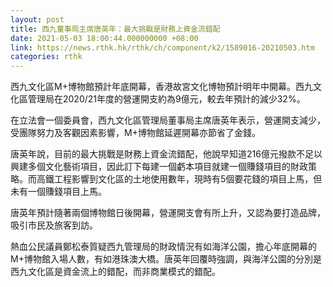 ```yaml
---
layout: post
title: 西九董事局主席唐英年：最大挑戰是財務上資金流錯配
date: 2021-05-03 18:00:44.000000000 +08:00
link: https://news.rthk.hk/rthk/ch/component/k2/1589016-20210503.htm
categories: rthk
---
```


西九文化區M+博物館預計年底開幕，香港故宮文化博物預計明年中開幕。西九文化區管理局在2020/21年度的營運開支約為9億元，較去年預計的減少32%。

在立法會一個委員會，西九文化區管理局董事局主席唐英年表示，營運開支減少，受團隊努力及客觀因素影響，M+博物館延遲開幕亦節省了金錢。

唐英年說，目前的最大挑戰是財務上資金流錯配，他說早知道216億元撥款不足以興建多個文化藝術項目，因此訂下每建一個虧本項目就建一個賺錢項目的財政策略。而高鐵工程影響到文化區的土地使用數年，現時有5個要花錢的項目上馬，但未有一個賺錢項目上馬。

唐英年預計隨著兩個博物館日後開幕，營運開支會有所上升，又認為要打造品牌，吸引市民及旅客到訪。

熱血公民議員鄭松泰質疑西九管理局的財政情況有如海洋公園，擔心年底開幕的M+博物館入場人數，有如港珠澳大橋。唐英年回覆時強調，與海洋公園的分別是西九文化區是資金流上的錯配，而非商業模式的錯配。
